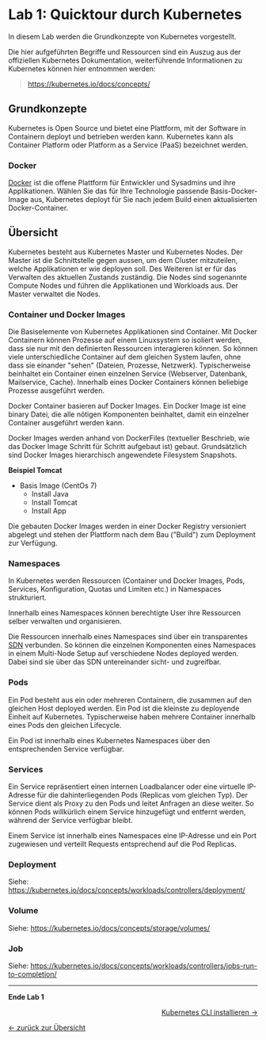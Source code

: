 # Lab 1: Quicktour durch Kubernetes

In diesem Lab werden die Grundkonzepte von Kubernetes vorgestellt. 

Die hier aufgeführten Begriffe und Ressourcen sind ein Auszug aus der offiziellen Kubernetes Dokumentation, weiterführende Informationen zu Kubernetes können hier entnommen werden:

> https://kubernetes.io/docs/concepts/


## Grundkonzepte

Kubernetes is Open Source  und bietet eine Plattform, mit der Software in Containern deployt und betrieben werden kann. Kubernetes kann als Container Platform oder Platform as a Service (PaaS) bezeichnet werden.

### Docker

[Docker](https://www.docker.com/) ist die offene Plattform für Entwickler und Sysadmins und ihre Applikationen. Wählen Sie das für Ihre Technologie passende Basis-Docker-Image aus, Kubernetes deployt für Sie nach jedem Build einen aktualisierten Docker-Container.


## Übersicht

Kubernetes besteht aus Kubernetes Master und Kubernetes Nodes. 
Der Master ist die Schnittstelle gegen aussen, um dem Cluster mitzuteilen, welche Applikationen er wie deployen soll. Des Weiteren ist er für das Verwalten des aktuellen Zustands zuständig.
Die Nodes sind sogenannte Compute Nodes und führen die Applikationen und Workloads aus. Der Master verwaltet die Nodes.

### Container und Docker Images

Die Basiselemente von Kubernetes Applikationen sind Container. Mit Docker Containern können Prozesse auf einem Linuxsystem so isoliert werden, dass sie nur mit den definierten Ressourcen interagieren können. So können viele unterschiedliche Container auf dem gleichen System laufen, ohne dass sie einander "sehen" (Dateien, Prozesse, Netzwerk). Typischerweise beinhaltet ein Container einen einzelnen Service (Webserver, Datenbank, Mailservice, Cache). Innerhalb eines Docker Containers können beliebige Prozesse ausgeführt werden.

Docker Container basieren auf Docker Images. Ein Docker Image ist eine binary Datei, die alle nötigen Komponenten beinhaltet, damit ein einzelner Container ausgeführt werden kann.

Docker Images werden anhand von DockerFiles (textueller Beschrieb, wie das Docker Image Schritt für Schritt aufgebaut ist) gebaut. Grundsätzlich sind Docker Images hierarchisch angewendete Filesystem Snapshots.

**Beispiel Tomcat**
- Basis Image (CentOs 7)
  + Install Java
  + Install Tomcat
  + Install App

Die gebauten Docker Images werden in einer Docker Registry versioniert abgelegt und stehen der Plattform nach dem Bau ("Build") zum Deployment zur Verfügung.

### Namespaces

In Kubernetes werden Ressourcen (Container und Docker Images, Pods, Services, Konfiguration, Quotas und Limiten etc.) in Namespaces strukturiert.

Innerhalb eines Namespaces können berechtigte User ihre Ressourcen selber verwalten und organisieren.

Die Ressourcen innerhalb eines Namespaces sind über ein transparentes [SDN](https://de.wikipedia.org/wiki/Software-defined_networking) verbunden. So können die einzelnen Komponenten eines Namespaces in einem Multi-Node Setup auf verschiedene Nodes deployed werden. Dabei sind sie über das SDN untereinander sicht- und zugreifbar.

### Pods

Ein Pod besteht aus ein oder mehreren Containern, die zusammen auf den gleichen Host deployed werden. Ein Pod ist die kleinste zu deployende Einheit auf Kubernetes.
Typischerweise haben mehrere Container innerhalb eines Pods den gleichen Lifecycle.

Ein Pod ist innerhalb eines Kubernetes Namespaces über den entsprechenden Service verfügbar.

### Services

Ein Service repräsentiert einen internen Loadbalancer oder eine virtuelle IP-Adresse für die dahinterliegenden Pods (Replicas vom gleichen Typ). Der Service dient als Proxy zu den Pods und leitet Anfragen an diese weiter. So können Pods willkürlich einem Service hinzugefügt und entfernt werden, während der Service verfügbar bleibt.

Einem Service ist innerhalb eines Namespaces eine IP-Adresse und ein Port zugewiesen und verteilt Requests entsprechend auf die Pod Replicas.

### Deployment

Siehe: https://kubernetes.io/docs/concepts/workloads/controllers/deployment/

### Volume

Siehe: https://kubernetes.io/docs/concepts/storage/volumes/

### Job

Siehe: https://kubernetes.io/docs/concepts/workloads/controllers/jobs-run-to-completion/

---

**Ende Lab 1**

<p width="100px" align="right"><a href="02_cli.md">Kubernetes CLI installieren →</a></p>

[← zurück zur Übersicht](../README.md)
